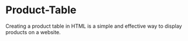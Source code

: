 # Product-Table
Creating a product table in HTML is a simple and effective way to display products on a website.

